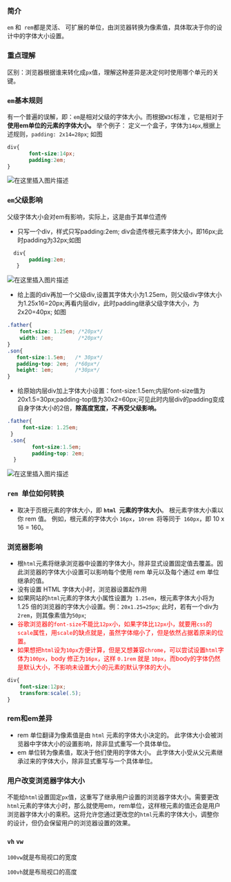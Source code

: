 ### 简介

`em` 和` rem`都是灵活、 可扩展的单位，由浏览器转换为像素值，具体取决于你的设计中的字体大小设置。 

### 重点理解

区别：浏览器根据谁来转化成`px`值，理解这种差异是决定何时使用哪个单元的关键。

### `em`基本规则

 有一个普遍的误解，即：`em`是相对父级的字体大小。而根据`W3C`标准 ，它是相对于**使用em单位的元素的字体大小。**
 举个例子： 定义一个盒子，字体为`14px`,根据上述规则，`padding: 2x14=28px`; 如图

```css   
div{
       font-size:14px;
       padding:2em;
}
```

![在这里插入图片描述](https://img-blog.csdn.net/20181014202748183?watermark/2/text/aHR0cHM6Ly9ibG9nLmNzZG4ubmV0L2dhb3NoYW55YW5nemhpXzE5OTk=/font/5a6L5L2T/fontsize/400/fill/I0JBQkFCMA==/dissolve/70)

### `em`父级影响

父级字体大小会对em有影响，实际上，这是由于其单位遗传

- 只写一个div，样式只写padding:2em; div会遗传根元素字体大小，即16px;此时padding为32px;如图

```css   
  div{
       padding:2em;
   }
```

   ![在这里插入图片描述](https://img-blog.csdn.net/20181014203744469?watermark/2/text/aHR0cHM6Ly9ibG9nLmNzZG4ubmV0L2dhb3NoYW55YW5nemhpXzE5OTk=/font/5a6L5L2T/fontsize/400/fill/I0JBQkFCMA==/dissolve/70)  

- 给上面的div再加一个父级div,设置其字体大小为1.25em，则父级div字体大小为1.25x16=20px;再看内层div，此时padding继承父级字体大小，为2x20=40px; 如图

```css
.father{           
    font-size: 1.25em; /*20px*/    
    width: 1em;        /*20px*/  
}             
.son{    
   font-size:1.5em;   /* 30px*/                 
   padding-top: 2em;  /*60px*/    
   height: 1em;       /*30px*/  
}  
```

- 给原始内层div加上字体大小设置：font-size:1.5em;内层font-size值为20x1.5=30px;padding-top值为30x2=60px;可见此时内层div的padding变成自身字体大小的2倍，**除高度宽度，不再受父级影响。**

```css
.father{           
     font-size: 1.25em;          
 }            
 .son{   
        font-size:1.5em;                 
        padding-top: 2em;            
  }
```

![在这里插入图片描述](https://img-blog.csdnimg.cn/20181125202151901.png?x-oss-process=image/watermark,type_ZmFuZ3poZW5naGVpdGk,shadow_10,text_aHR0cHM6Ly9ibG9nLmNzZG4ubmV0L2dhb3NoYW55YW5nemhpXzE5OTk=,size_16,color_FFFFFF,t_70)

### `rem `单位如何转换

- 取决于页根元素的字体大小，即 **`html `元素的字体大小**。 根元素字体大小乘以你 rem 值。
  例如，根元素的字体大小 `16px`，`10rem `将等同于` 160px`，即 10 x 16 = 160。

### 浏览器影响

- 根` html `元素将继承浏览器中设置的字体大小，除非显式设置固定值去覆盖。因此浏览器的字体大小设置可以影响每个使用 rem 单元以及每个通过 em 单位继承的值。
- 没有设置 HTML 字体大小时，浏览器设置起作用
- 如果网站的` html `元素的字体大小属性设置为` 1.25em`，根元素字体大小将为 1.25 倍的浏览器的字体大小设置。例：`20x1.25=25px`; 此时，若有一个div为`2rem`，则其像素值为`50px`;
- <font color='red'>谷歌浏览器的`font-size`不能比`12px`小，如果字体比`12px`小，就要用`css`的`scale`属性，用`scale`的缺点就是，虽然字体缩小了，但是依然占据着原来的位置。</font>
- <font color='red'>如果想把`html`设为`10px`方便计算，但是又想兼容`chrome`，可以尝试设置`html`字体为`100px`，body 修正为`16px`，这样 `0.1rem` 就是 `10px`，而body的字体仍然是默认大小，不影响未设置大小的元素的默认字体的大小。</font>

```css
div{
	font-size:12px;
	transform:scale(.5);
}
```

### rem和em差异

- rem 单位翻译为像素值是由 `html` 元素的字体大小决定的。 此字体大小会被浏览器中字体大小的设置影响，除非显式重写一个具体单位。 
- em 单位转为像素值，取决于他们使用的字体大小。 此字体大小受从父元素继承过来的字体大小，除非显式重写与一个具体单位。

### 用户改变浏览器字体大小

不能给`html`设置固定`px`值，这重写了继承用户设置的浏览器字体大小。需要更改` html `元素的字体大小时，那么就使用em，rem单位，这样根元素的值还会是用户浏览器字体大小的乘积。这将允许您通过更改您的` html `元素的字体大小，调整你的设计，但仍会保留用户的浏览器设置的效果。

### `vh` `vw`

`100vw`就是布局视口的宽度

`100vh`就是布局视口的高度